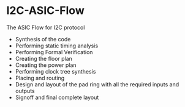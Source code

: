 # I2C-ASIC-Flow
The ASIC Flow for I2C protocol 
- Synthesis of the code
- Performing static timing analysis
- Performing Formal Verification
- Creating the floor plan
- Creating the power plan
- Performing clock tree synthesis
- Placing and routing
- Design and layout of the pad ring with all the required inputs and outputs
- Signoff and final complete layout 
